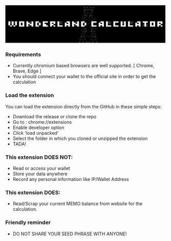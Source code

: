 <img src="banner.png" alt="banner" width="500"/>

### Requirements
- Currently chromium based browsers are well supported. [ Chrome, Brave, Edge ]
- You should connect your wallet to the official site in order to get the calculation

### Load the extension
You can load the extension directly from the GitHub in these simple steps:
- Download the release or clone the repo
- Go to : chrome://extensions
- Enable developer option
- Click 'load unpacked'
- Select the folder in which you cloned or unzipped the extension
- TADA! 

### This extension DOES NOT:
- Read or access your wallet
- Store your data anywhere
- Record any personal information like IP/Wallet Address

### This extension DOES:
- Read/Scrap your current MEMO balance from website for the calculation.

### Friendly reminder
- DO NOT SHARE YOUR SEED PHRASE WITH ANYONE! 